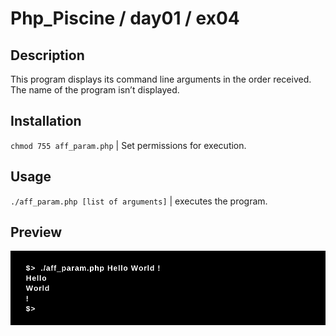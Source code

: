 # Php_Piscine / day01 / ex04

## Description
This program displays its command line arguments in the order received. The name of the program isn’t displayed.

## Installation
`chmod 755 aff_param.php` | Set permissions for execution.

## Usage
`./aff_param.php [list of arguments]` | executes the program.

## Preview
<img src="../../resources/images/aff_param.png" width="1200">
